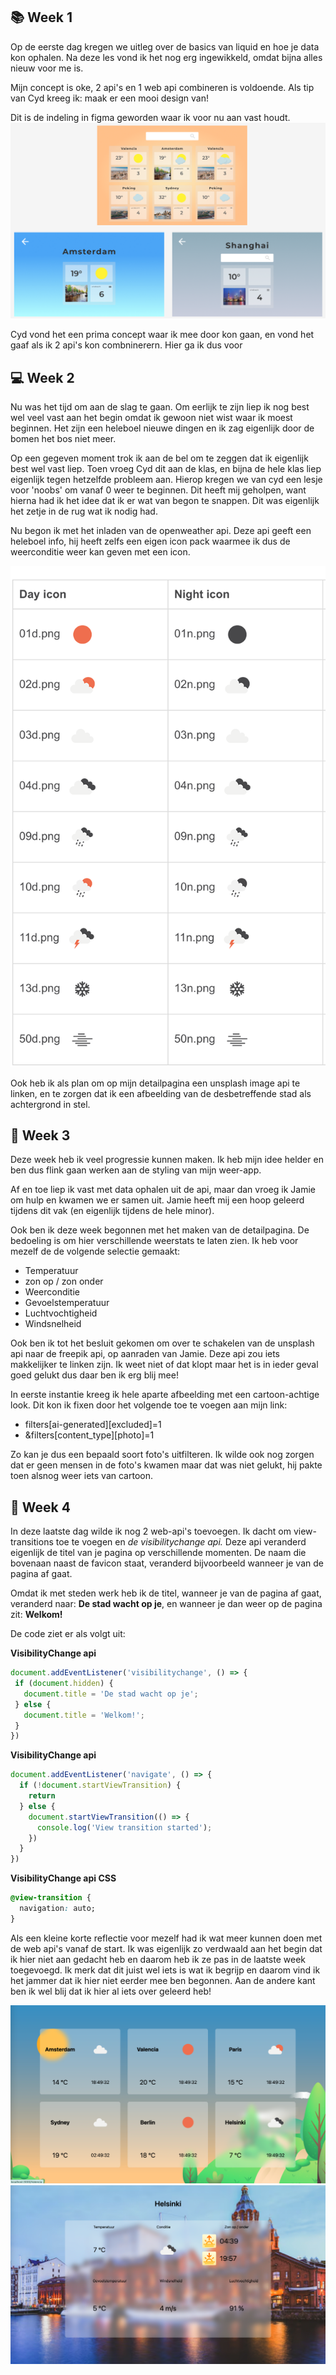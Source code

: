 ## **📚 Week 1**
Op de eerste dag kregen we uitleg over de basics van liquid en hoe je data kon ophalen. Na deze les vond ik het nog erg ingewikkeld, omdat bijna alles nieuw voor me is.

Mijn concept is oke, 2 api's en 1 web api combineren is voldoende. Als tip van Cyd kreeg ik: maak er een mooi design van!

Dit is de indeling in figma geworden waar ik voor nu aan vast houdt. 
![Figma schets](public/SchetsenFigma.png)

Cyd vond het een prima concept waar ik mee door kon gaan, en vond het gaaf als ik 2 api's kon combninerern. Hier ga ik dus voor

## **💻 Week 2**
Nu was het tijd om aan de slag te gaan. Om eerlijk te zijn liep ik nog best wel veel vast aan het begin omdat ik gewoon niet wist waar ik moest beginnen. Het zijn een heleboel nieuwe dingen en ik zag eigenlijk door de bomen het bos niet meer. 

Op een gegeven moment trok ik aan de bel om te zeggen dat ik eigenlijk best wel vast liep. Toen vroeg Cyd dit aan de klas, en bijna de hele klas liep eigenlijk tegen hetzelfde probleem aan. Hierop kregen we van cyd een lesje voor 'noobs' om vanaf 0 weer te beginnen. Dit heeft mij geholpen, want hierna had ik het idee dat ik er wat van begon te snappen. Dit was eigenlijk het zetje in de rug wat ik nodig had. 

Nu begon ik met het inladen van de openweather api. Deze api geeft een heleboel info, hij heeft zelfs een eigen icon pack waarmee ik dus de weerconditie weer kan geven met een icon. 

![Weather conditions icons](public/WeatherConditions.png)

Ook heb ik als plan om op mijn detailpagina een unsplash image api te linken, en te zorgen dat ik een afbeelding van de desbetreffende stad als achtergrond in stel. 

## **🧠 Week 3**
Deze week heb ik veel progressie kunnen maken. Ik heb mijn idee helder en ben dus flink gaan werken aan de styling van mijn weer-app.

Af en toe liep ik vast met data ophalen uit de api, maar dan vroeg ik Jamie om hulp en kwamen we er samen uit. Jamie heeft mij een hoop geleerd tijdens dit vak (en eigenlijk tijdens de hele minor). 

Ook ben ik deze week begonnen met het maken van de detailpagina. De bedoeling is om hier verschillende weerstats te laten zien. Ik heb voor mezelf de de volgende selectie gemaakt: 
- Temperatuur
- zon op / zon onder
- Weerconditie
- Gevoelstemperatuur
- Luchtvochtigheid
- Windsnelheid

Ook ben ik tot het besluit gekomen om over te schakelen van de unsplash api naar de freepik api, op aanraden van Jamie. Deze api zou iets makkelijker te linken zijn. Ik weet niet of dat klopt maar het is in ieder geval goed gelukt dus daar ben ik erg blij mee! 

In eerste instantie kreeg ik hele aparte afbeelding met een cartoon-achtige look. Dit kon ik fixen door het volgende toe te voegen aan mijn link: 

- filters[ai-generated][excluded]=1
- &filters[content_type][photo]=1

Zo kan je dus een bepaald soort foto's uitfilteren. Ik wilde ook nog zorgen dat er geen mensen in de foto's kwamen maar dat was niet gelukt, hij pakte toen alsnog weer iets van cartoon.

## **🎯 Week 4**

In deze laatste dag wilde ik nog 2 web-api's toevoegen. Ik dacht om view-transitions toe te voegen en *de visibilitychange api.* Deze api veranderd eigenlijk de titel van je pagina op verschillende momenten. De naam die bovenaan naast de favicon staat, veranderd bijvoorbeeld wanneer je van de pagina af gaat. 

Omdat ik met steden werk heb ik de titel, wanneer je van de pagina af gaat, veranderd naar: **De stad wacht op je**, en wanneer je dan weer op de pagina zit: **Welkom!**

De code ziet er als volgt uit: 

**VisibilityChange api**
 ```js 
document.addEventListener('visibilitychange', () => {
  if (document.hidden) {
    document.title = 'De stad wacht op je';
  } else {
    document.title = 'Welkom!';
  }
})
```

**VisibilityChange api** 
```js 
document.addEventListener('navigate', () => {
  if (!document.startViewTransition) {
    return
  } else {
    document.startViewTransition(() => {
      console.log('View transition started');
    })
  }
})
```
**VisibilityChange api CSS** 

```css
@view-transition {
  navigation: auto;
}
```

Als een kleine korte reflectie voor mezelf had ik wat meer kunnen doen met de web api's vanaf de start. Ik was eigenlijk zo verdwaald aan het begin dat ik hier niet aan gedacht heb en daarom heb ik ze pas in de laatste week toegevoegd. Ik merk dat dit juist wel iets is wat ik begrijp en daarom vind ik het jammer dat ik hier niet eerder mee ben begonnen. Aan de andere kant ben ik wel blij dat ik hier al iets over geleerd heb!

![Home pagina final](public/home.png)
![Detail pagina final](public/detail.png)











